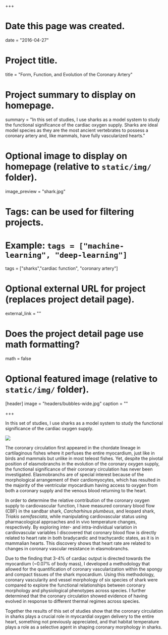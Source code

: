 +++
# Date this page was created.
date = "2016-04-27"

# Project title.
title = "Form, Function, and Evolution of the Coronary Artery"

# Project summary to display on homepage.
summary = "In this set of studies, I use sharks as a model system to study the functional significance of the cardiac oxygen supply. Sharks are ideal model species as they are the most ancient vertebrates to possess a coronary artery and, like mammals, have fully vascularized hearts."

# Optional image to display on homepage (relative to `static/img/` folder).
image_preview = "shark.jpg"

# Tags: can be used for filtering projects.
# Example: `tags = ["machine-learning", "deep-learning"]`
tags = ["sharks","cardiac function", "coronary artery"]

# Optional external URL for project (replaces project detail page).
external_link = ""

# Does the project detail page use math formatting?
math = false

# Optional featured image (relative to `static/img/` folder).
[header]
image = "headers/bubbles-wide.jpg"
caption = ""

+++

In this set of studies, I use sharks as a model system to study the functional significance of the cardiac oxygen supply.

![](/test/img/shark.jpg)

The coronary circulation first appeared in the chordate lineage in cartilaginous fishes where it perfuses the entire myocardium, just like in birds and mammals but unlike in most teleost fishes. Yet, despite the pivotal position of elasmobranchs in the evolution of the coronary oxygen supply, the functional significance of their coronary circulation has never been investigated. Elasmobranchs are of special interest because of the morphological arrangement of their cardiomyocytes, which has resulted in the majority of the ventricular myocardium having access to oxygen from both a coronary supply and the venous blood returning to the heart.

In order to determine the relative contribution of the coronary oxygen supply to cardiovascular function, I have measured coronary blood flow (CBF) in the sandbar shark, *Carcharhinus plumbeus*, and leopard shark, *Triakis semifasciata*, while manipulating cardiovascular status using pharmacological approaches and in vivo temperature changes, respectively. By exploring inter- and intra-individual variation in cardiovascular variables I discovered that coronary blood flow is directly related to heart rate in both bradycardic and trachycardic states, as it is in mammalian hearts. This discovery shows that heart rate are related to changes in coronary vascular resistance in elasmobranchs.

Due to the finding that 3-4% of cardiac output is directed towards the myocardium (~0.07% of body mass), I developed a methodology that allowed for the quantification of coronary vascularization within the spongy and compact tissues of the shark myocardium. Using this methodology, coronary vascularity and vessel morphology of six species of shark were compared to explore the functional relationships between coronary morphology and physiological phenotypes across species. I further determined that the coronary circulation showed evidence of having evolved in response to different thermal regimes across species.

Together the results of this set of studies show that the coronary circulation in sharks plays a crucial role in myocardial oxygen delivery to the entire heart, something not previously appreciated, and that habitat temperature plays a role as a selective agent in shaping coronary morphology in sharks.
